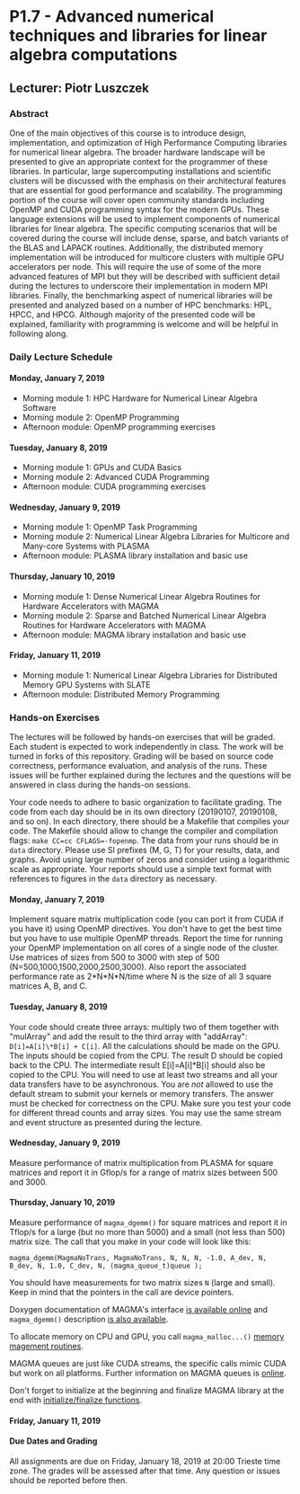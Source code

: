 # P1.7 - Advanced numerical techniques and libraries for linear algebra computations #

## Lecturer: Piotr Luszczek ##

### Abstract ###

One of the main objectives of this course is to introduce design,
implementation, and optimization of High Performance Computing libraries
for numerical linear algebra. The broader hardware landscape will be
presented to give an appropriate context for the programmer of these
libraries. In particular, large supercomputing installations and
scientific clusters will be discussed with the emphasis on their
architectural features that are essential for good performance and
scalability. The programming portion of the course will cover open
community standards including OpenMP and CUDA programming syntax for
the modern GPUs. These language extensions
will be used to implement components of numerical libraries for linear
algebra. The specific computing scenarios that will be covered during
the course will include dense, sparse, and batch variants of the BLAS
and LAPACK routines. Additionally, the distributed memory implementation
will be introduced for multicore clusters with multiple GPU accelerators
per node. This will require the use of some of the more advanced
features of MPI but they will be described with sufficient detail during
the lectures to underscore their implementation in modern MPI libraries.
Finally, the benchmarking aspect of numerical libraries will be
presented and analyzed based on a number of HPC benchmarks: HPL, HPCC,
and HPCG.  Although majority of the presented code will be explained,
familiarity with programming is welcome and will be helpful in following
along.

### Daily Lecture Schedule ###

#### Monday, January 7, 2019 ####

* Morning module 1: HPC Hardware for Numerical Linear Algebra Software
* Morning module 2: OpenMP Programming
* Afternoon module: OpenMP programming exercises

#### Tuesday, January 8, 2019 ####

* Morning module 1: GPUs and CUDA Basics
* Morning module 2: Advanced CUDA Programming
* Afternoon module: CUDA programming exercises

#### Wednesday, January 9, 2019 ####

* Morning module 1: OpenMP Task Programming
* Morning module 2: Numerical Linear Algebra Libraries for Multicore and Many-core Systems with PLASMA
* Afternoon module: PLASMA library installation and basic use

#### Thursday, January 10, 2019 ####

* Morning module 1: Dense Numerical Linear Algebra Routines for Hardware Accelerators with MAGMA
* Morning module 2: Sparse and Batched Numerical Linear Algebra Routines for Hardware Accelerators with MAGMA
* Afternoon module: MAGMA library installation and basic use

#### Friday, January 11, 2019 ####

* Morning module 1: Numerical Linear Algebra Libraries for Distributed Memory GPU Systems with SLATE
* Afternoon module: Distributed Memory Programming

### Hands-on Exercises ###

The lectures will be followed by hands-on exercises that will be graded. Each
student is expected to work independently in class. The work will be turned in
forks of this repository. Grading will be based on source code correctness,
performance evaluation, and analysis of the runs. These issues will be
further explained during the lectures and the questions will be answered in
class during the hands-on sessions.

Your code needs to adhere to basic organization to facilitate grading. The code
from each day should be in its own directory (20190107, 20190108, and so on).
In each directory, there should be a Makefile that compiles your code. The
Makefile should allow to change the compiler and compilation flags:
``make CC=cc CFLAGS=-fopenmp``.  The data from your runs should be in ``data``
directory.  Please use SI prefixes (M, G, T) for your results, data, and
graphs. Avoid using large number of zeros and consider using a logarithmic
scale as appropriate. Your reports should use a simple text format with
references to figures in the ``data`` directory as necessary.

#### Monday, January 7, 2019 ####

Implement square matrix multiplication code (you can port it from CUDA if you
have it) using OpenMP directives. You don't have to get the best time but you
have to use multiple OpenMP threads.  Report the time for running your OpenMP
implementation on all cores of a single node of the cluster.  Use matrices of
sizes from 500 to 3000 with step of 500 (N=500,1000,1500,2000,2500,3000). Also
report the associated performance rate as 2\*N\*N\*N/time where N is the size
of all 3 square matrices A, B, and C.

#### Tuesday, January 8, 2019 ####

Your code should create three arrays: multiply two of them together with
"mulArray" and add the result to the third array with "addArray":
``D[i]=A[i]\*B[i] + C[i]``. All the calculations should be made on the GPU. The
inputs should be copied from the CPU. The result D should be copied back to the
CPU. The intermediate result E[i]=A[i]\*B[i] should also be copied to the CPU.
You will need to use at least two streams and all your data transfers have to
be asynchronous. You are *not* allowed to use the default stream to submit your
kernels or memory transfers.  The answer must be checked for correctness on the
CPU. Make sure you test your code for different thread counts and array sizes.
You may use the same stream and event structure as presented during the
lecture.


#### Wednesday, January 9, 2019 ####

Measure performance of matrix multiplication from PLASMA for square matrices
and report it in Gflop/s for a range of matrix sizes between 500 and 3000.

#### Thursday, January 10, 2019 ####

Measure performance of `magma_dgemm()` for square matrices and report it in
Tflop/s for a large (but no more than 5000) and a small (not less than 500)
matrix size. The call that you make in your code will look like this:

    magma_dgemm(MagmaNoTrans, MagmaNoTrans, N, N, N, -1.0, A_dev, N, B_dev, N, 1.0, C_dev, N, (magma_queue_t)queue );

You should have measurements for two matrix sizes `N` (large and small).
Keep in mind that the pointers in the call are device pointers.

Doxygen documentation of MAGMA's interface [is available
online](http://icl.cs.utk.edu/projectsfiles/magma/doxygen/ "MAGMA Doxygen")
and `magma_dgemm()` description [is also
available](http://icl.cs.utk.edu/projectsfiles/magma/doxygen/group__magma__gemm.html#gaa1c5db46fc9884b01b6423366e47e469
"MAGMA GEMM routines").

To allocate memory on CPU and GPU, you call `magma_malloc...()` [memory magement routines](
http://icl.cs.utk.edu/projectsfiles/magma/doxygen/routines.html#util "MAGMA Utilities").

MAGMA queues are just like CUDA streams, the specific calls mimic CUDA but work
on all platforms. Further information on MAGMA queues is
[online](http://icl.cs.utk.edu/projectsfiles/magma/doxygen/group__magma__queue.html
"MAGMA Queues").

Don't forget to initialize at the beginning and finalize MAGMA library at the end with
[initialize/finalize
functions](http://icl.cs.utk.edu/projectsfiles/magma/doxygen/group__magma__init.html
"MAGMA initialization and finalization").

#### Friday, January 11, 2019 ####

#### Due Dates and Grading ####

All assignments are due on Friday, January 18, 2019 at 20:00 Trieste time zone.
The grades will be assessed after that time. Any question or issues should be
reported before then.
